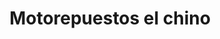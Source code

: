 ---
title: "Motorepuestos el chino"
url: /barcelona/motorepuestos-el-chino/
shop: piezas de automóviles
---